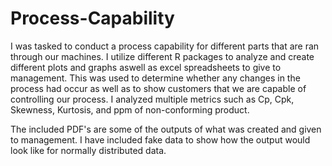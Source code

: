 # Process-Capability

I was tasked to conduct a process capability for different parts that are ran through our machines. I utilize different R packages to analyze and create different plots and graphs aswell as excel spreadsheets to give to management. This was used to determine whether any changes in the process had occur as well as to show customers that we are capable of controlling our process. I analyzed multiple metrics such as Cp, Cpk, Skewness, Kurtosis, and ppm of non-conforming product.

The included PDF's are some of the outputs of what was created and given to management. I have included fake data to show how the output would look like for normally distributed data.
